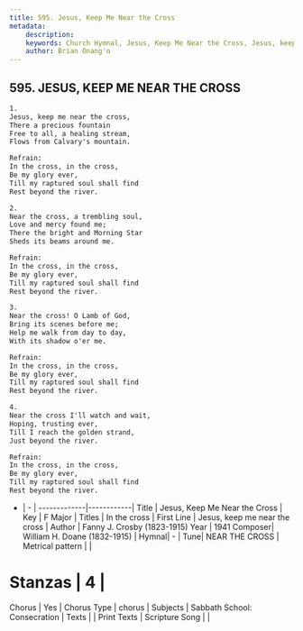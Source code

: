 ```yaml
---
title: 595. Jesus, Keep Me Near the Cross
metadata:
    description: 
    keywords: Church Hymnal, Jesus, Keep Me Near the Cross, Jesus, keep me near the cross, In the cross
    author: Brian Onang'o
---
```



## 595. JESUS, KEEP ME NEAR THE CROSS

```txt
1.
Jesus, keep me near the cross, 
There a precious fountain 
Free to all, a healing stream, 
Flows from Calvary's mountain. 

Refrain:
In the cross, in the cross, 
Be my glory ever, 
Till my raptured soul shall find 
Rest beyond the river. 

2.
Near the cross, a trembling soul, 
Love and mercy found me; 
There the bright and Morning Star 
Sheds its beams around me. 

Refrain:
In the cross, in the cross, 
Be my glory ever, 
Till my raptured soul shall find 
Rest beyond the river. 

3.
Near the cross! O Lamb of God, 
Bring its scenes before me; 
Help me walk from day to day, 
With its shadow o'er me. 

Refrain:
In the cross, in the cross, 
Be my glory ever, 
Till my raptured soul shall find 
Rest beyond the river. 

4.
Near the cross I'll watch and wait, 
Hoping, trusting ever, 
Till I reach the golden strand, 
Just beyond the river.

Refrain:
In the cross, in the cross, 
Be my glory ever, 
Till my raptured soul shall find 
Rest beyond the river. 

```

- |   -  |
-------------|------------|
Title | Jesus, Keep Me Near the Cross |
Key | F Major |
Titles | In the cross |
First Line | Jesus, keep me near the cross |
Author | Fanny J. Crosby (1823-1915)
Year | 1941
Composer| William H. Doane (1832-1915) |
Hymnal|  - |
Tune| NEAR THE CROSS |
Metrical pattern | |
# Stanzas | 4 |
Chorus | Yes |
Chorus Type | chorus |
Subjects | Sabbath School: Consecration |
Texts |  |
Print Texts | 
Scripture Song |  |
  
